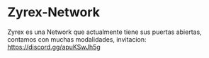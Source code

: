 # Zyrex-Network
Zyrex es una Network que actualmente tiene sus puertas abiertas, contamos con muchas modalidades, invitacion: https://discord.gg/apuKSwJh5g
